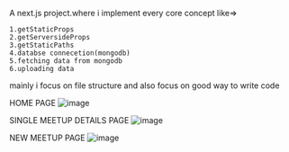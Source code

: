 A next.js project.where i implement every core concept like=>

    1.getStaticProps
    2.getServersideProps
    3.getStaticPaths
    4.databse connecetion(mongodb)
    5.fetching data from mongodb
    6.uploading data

mainly i focus on file structure and also focus on good way to write code


HOME PAGE
![image](https://user-images.githubusercontent.com/69204772/125305969-9f092e80-e350-11eb-933d-e758fedc3e6f.png)


SINGLE MEETUP DETAILS PAGE
![image](https://user-images.githubusercontent.com/69204772/125308770-fe683e00-e352-11eb-8189-423a1ea9bcf5.png)


NEW MEETUP PAGE
![image](https://user-images.githubusercontent.com/69204772/125306883-66b62000-e351-11eb-9d7a-669bf46af485.png)